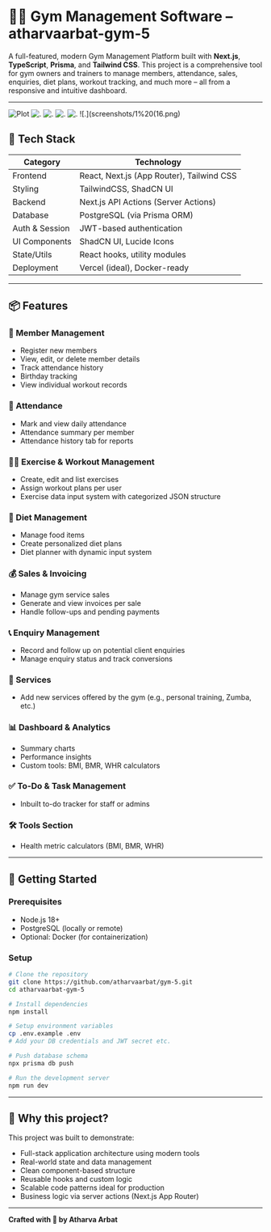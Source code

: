 # 🏋️‍♂️ Gym Management Software – atharvaarbat-gym-5

A full-featured, modern Gym Management Platform built with **Next.js**, **TypeScript**, **Prisma**, and **Tailwind CSS**. This project is a comprehensive tool for gym owners and trainers to manage members, attendance, sales, enquiries, diet plans, workout tracking, and much more – all from a responsive and intuitive dashboard.

---

![Plot](screenshots/1%20(1).png)
![.](screenshots/1%20(2).png)
![.](screenshots/1%20(3).png)
![.](screenshots/1%20(4).png)
![.](screenshots/1%20(5).png)
![.](screenshots/1%20(16.png)

## 🔧 Tech Stack

| Category       | Technology                          |
|----------------|--------------------------------------|
| Frontend       | React, Next.js (App Router), Tailwind CSS |
| Styling        | TailwindCSS, ShadCN UI               |
| Backend        | Next.js API Actions (Server Actions) |
| Database       | PostgreSQL (via Prisma ORM)          |
| Auth & Session | JWT-based authentication             |
| UI Components  | ShadCN UI, Lucide Icons              |
| State/Utils    | React hooks, utility modules         |
| Deployment     | Vercel (ideal), Docker-ready         |

---

## 📦 Features

### 👥 Member Management
- Register new members
- View, edit, or delete member details
- Track attendance history
- Birthday tracking
- View individual workout records

### 📅 Attendance
- Mark and view daily attendance
- Attendance summary per member
- Attendance history tab for reports

### 🏋️‍♀️ Exercise & Workout Management
- Create, edit and list exercises
- Assign workout plans per user
- Exercise data input system with categorized JSON structure

### 🥗 Diet Management
- Manage food items
- Create personalized diet plans
- Diet planner with dynamic input system

### 💰 Sales & Invoicing
- Manage gym service sales
- Generate and view invoices per sale
- Handle follow-ups and pending payments

### 📞 Enquiry Management
- Record and follow up on potential client enquiries
- Manage enquiry status and track conversions

### 💼 Services
- Add new services offered by the gym (e.g., personal training, Zumba, etc.)

### 📊 Dashboard & Analytics
- Summary charts
- Performance insights
- Custom tools: BMI, BMR, WHR calculators

### ✅ To-Do & Task Management
- Inbuilt to-do tracker for staff or admins

### 🛠 Tools Section
- Health metric calculators (BMI, BMR, WHR)

---

## 🚀 Getting Started

### Prerequisites
- Node.js 18+
- PostgreSQL (locally or remote)
- Optional: Docker (for containerization)

### Setup

```bash
# Clone the repository
git clone https://github.com/atharvaarbat/gym-5.git
cd atharvaarbat-gym-5

# Install dependencies
npm install

# Setup environment variables
cp .env.example .env
# Add your DB credentials and JWT secret etc.

# Push database schema
npx prisma db push

# Run the development server
npm run dev
````

---

## 🧠 Why this project?

This project was built to demonstrate:

* Full-stack application architecture using modern tools
* Real-world state and data management
* Clean component-based structure
* Reusable hooks and custom logic
* Scalable code patterns ideal for production
* Business logic via server actions (Next.js App Router)

---


**Crafted with 💪 by Atharva Arbat**